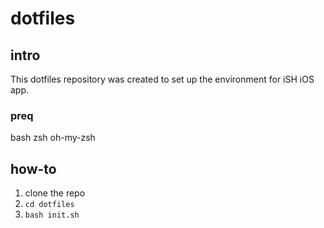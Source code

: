 # dotfiles

## intro

This dotfiles repository was created to set up the environment for iSH iOS app.

### preq

bash
zsh
oh-my-zsh

## how-to

1. clone the repo
2. `cd dotfiles`
3. `bash init.sh`

